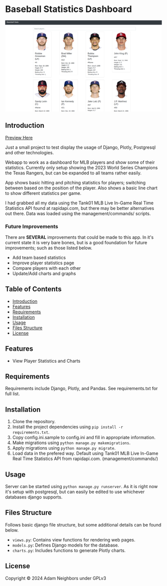 # Baseball Statistics Dashboard

<p alighn="center">
    <img  src="preview.png" alt="drawing" width="750"/>
</p>

## Introduction

[Preview Here](https://baseball.adamneighbors.com)

Just a small project to test display the usage of Django, Plotly, Postgresql and other technologies.

Webapp to work as a dashboard for MLB players and show some of their statistics. Currently only setup showing the 2023 World Series Champions the Texas Rangers, but can be expanded to all teams rather easily.

App shows basic hitting and pitching statistics for players; switching between based on the position of the player. Also shows a basic line chart to show different statistics per game.

I had grabbed all my data using the Tank01 MLB Live In-Game Real Time Statistics API found at rapidapi.com, but there may be better alternatives out there. Data was loaded using the management/commands/ scripts.

### Future Improvements
There are **SEVERAL** improvements that could be made to this app. In it's current state it is very bare bones, but is a good foundation for future improvements; such as those listed below.

- Add team based statistics
- Improve player statistics page
- Compare players with each other
- Update/Add charts and graphs

## Table of Contents

- [Introduction](#introduction)
- [Features](#features)
- [Requirements](#requirements)
- [Installation](#installation)
- [Usage](#usage)
- [Files Structure](#files-structure)
- [License](#license)

## Features

- View Player Statistics and Charts

## Requirements

Requirements include Django, Plotly, and Pandas. See requirements.txt for full list.

## Installation

1. Clone the repository.
2. Install the project dependencies using `pip install -r requirements.txt`.
3. Copy config.ini.sample to config.ini and fill in appropriate information.
4. Make migrations using `python manage.py makemigrations`.
5. Apply migrations using `python manage.py migrate`.
6. Load data in the prefered way. Default using Tank01 MLB Live In-Game Real Time Statistics API from rapidapi.com. (management/commands/)

## Usage

Server can be started using `python manage.py runserver`. As it is right now it's setup with postgresql, but can easily be edited to use whichever databases django supports.

## Files Structure

Follows basic django file structure, but some additional details can be found below.

- `views.py`: Contains view functions for rendering web pages.
- `models.py`: Defines Django models for the database.
- `charts.py`: Includes functions to generate Plotly charts.

## License

Copyright © 2024 Adam Neighbors under GPLv3
